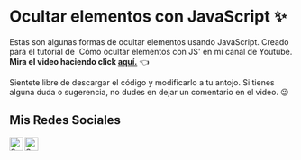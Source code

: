 # Ocultar elementos con JavaScript ✨

Estas son algunas formas de ocultar elementos usando JavaScript.
Creado para el tutorial de 'Cómo ocultar elementos con JS' en mi canal de Youtube.
**Mira el video haciendo click [aquí.](https://www.youtube.com/watch?v=WD039DKsdyI)** 👈

Sientete libre de descargar el código y modificarlo a tu antojo. Si tienes alguna duda o sugerencia, no dudes en dejar un comentario en el video. 😉

## Mis Redes Sociales
<a href="https://www.linkedin.com/in/salmeron-alvarado/"><img align="left" src="https://raw.githubusercontent.com/yushi1007/yushi1007/main/images/linkedin.svg" alt="Salmeron | LinkedIn" width="24px"/></a>
<a href="https://www.instagram.com/salmeron.daniel_/"><img align="left" src="https://raw.githubusercontent.com/yushi1007/yushi1007/main/images/instagram.svg" alt="Salmeron | Instagram" width="24px"/></a>
